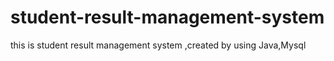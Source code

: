# student-result-management-system
this is student result management system ,created by using Java,Mysql
